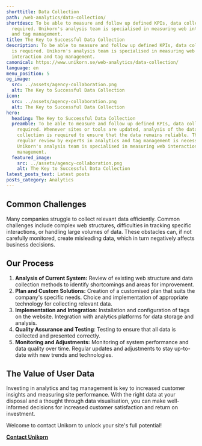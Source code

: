 ```yaml
---
shorttitle: Data Collection
path: /web-analytics/data-collection/
shortdesc: To be able to measure and follow up defined KPIs, data collection is
  required. Unikorn's analysis team is specialised in measuring web interaction
  and tag management.
title: The Key to Successful Data Collection
description: To be able to measure and follow up defined KPIs, data collection
  is required. Unikorn's analysis team is specialised in measuring web
  interaction and tag management.
canonical: https://www.unikorn.se/web-analytics/data-collection/
language: en
menu_position: 5
og_image:
  src: ../assets/agency-collaboration.png
  alt: The Key to Successful Data Collection
icon:
  src: ../assets/agency-collaboration.png
  alt: The Key to Successful Data Collection
hero:
  heading: The Key to Successful Data Collection
  preamble: To be able to measure and follow up defined KPIs, data collection is
    required. Whenever sites or tools are updated, analysis of the data
    collection is required to ensure that the data remains reliable. Therefore,
    regular review by experts in analytics and tag management is necessary.
    Unikorn's analysis team is specialised in measuring web interaction and tag
    management.
  featured_image:
    src: ../assets/agency-collaboration.png
    alt: The Key to Successful Data Collection
latest_posts_text: Latest posts
posts_category: Analytics
---
```

## Common Challenges

Many companies struggle to collect relevant data efficiently. Common challenges include complex web structures, difficulties in tracking specific interactions, or handling large volumes of data. These obstacles can, if not carefully monitored, create misleading data, which in turn negatively affects business decisions.

## Our Process



1. **Analysis of Current System:** Review of existing web structure and data collection methods to identify shortcomings and areas for improvement.
2. **Plan and Custom Solutions:** Creation of a customised plan that suits the company's specific needs. Choice and implementation of appropriate technology for collecting relevant data.
3. **Implementation and Integration**: Installation and configuration of tags on the website. Integration with analytics platforms for data storage and analysis.
4. **Quality Assurance and Testing**: Testing to ensure that all data is collected and presented correctly.
5. **Monitoring and Adjustments:** Monitoring of system performance and data quality over time. Regular updates and adjustments to stay up-to-date with new trends and technologies.



## The Value of User Data

Investing in analytics and tag management is key to increased customer insights and measuring site performance. With the right data at your disposal and a thought through data visualisation, you can make well-informed decisions for increased customer satisfaction and return on investment.

Welcome to contact Unikorn to unlock your site's full potential!

**[Contact Unikorn](https://www.unikorn.se/contact/)**